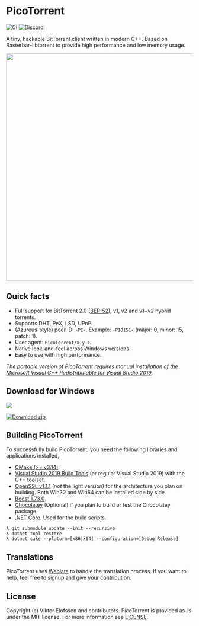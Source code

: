# PicoTorrent

![CI](https://github.com/picotorrent/picotorrent/workflows/CI/badge.svg)
[![Discord](https://img.shields.io/discord/759537913205227580)](https://discord.gg/tV3dFrv)

A tiny, hackable BitTorrent client written in modern C++. Based on
Rasterbar-libtorrent to provide high performance and low memory usage.

<p align="center">
    <img src="res/screenshot1.png?raw=true" width="614" />
</p>


## Quick facts

- Full support for BitTorrent 2.0 ([BEP-52](http://bittorrent.org/beps/bep_0052.html)), v1, v2 and v1+v2 hybrid torrents.
- Supports DHT, PeX, LSD, UPnP.
- (Azureus-style) peer ID: `-PI-`. Example: `-PI0151-` (major: 0, minor: 15, patch: 1).
- User agent: `PicoTorrent/x.y.z`.
- Native look-and-feel across Windows versions.
- Easy to use with high performance.

*The portable version of PicoTorrent requires manual installation of [the Microsoft Visual C++ Redistributable for Visual Studio 2019](https://visualstudio.microsoft.com/downloads/).*


## Download for Windows

[![](https://img.shields.io/badge/Installation-EF2D5E?style=for-the-badge&logoColor=white&logo=DocuSign)](https://github.com/picotorrent/picotorrent/releases/download/v0.25.0/PicoTorrent-0.25.0-x64.exe)

[![Download zip](https://custom-icon-badges.demolab.com/badge/-Download-blue?style=for-the-badge&logo=download&logoColor=white "Download zip")](https://github.com/picotorrent/picotorrent/releases/download/v0.25.0/PicoTorrent-0.25.0-x64.exe)


## Building PicoTorrent

To successfully build PicoTorrent, you need the following libraries and
applications installed,

 * [CMake (>= v3.14)](https://cmake.org/download/).
 * [Visual Studio 2019 Build Tools](https://visualstudio.microsoft.com/downloads/) (or regular Visual Studio 2019) with the C++ toolset.
 * [OpenSSL v1.1.1](https://slproweb.com/products/Win32OpenSSL.html) (*not*
   the light version) for the architecture you plan on building. Both Win32
   and Win64 can be installed side by side.
 * [Boost 1.73.0](https://www.boost.org).
 * [Chocolatey](https://chocolatey.org/install) (Optional) if you plan to build
   or test the Chocolatey package.
 * [.NET Core](https://dotnet.microsoft.com/download). Used for the build scripts.

```
λ git submodule update --init --recursive
λ dotnet tool restore
λ dotnet cake --platorm=[x86|x64] --configuration=[Debug|Release]
```


## Translations

PicoTorrent uses [Weblate](https://translate.picotorrent.org/) to handle the translation process. If you want to help, feel free to signup and give your contribution.


## License

Copyright (c) Viktor Elofsson and contributors. PicoTorrent is provided
as-is under the MIT license. For more information see [LICENSE](LICENSE).
